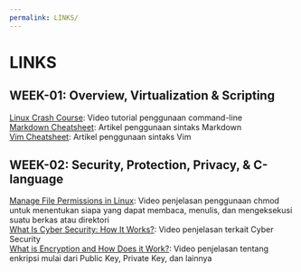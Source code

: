 ```yaml
---
permalink: LINKS/
---
```

# LINKS

## WEEK-01: Overview, Virtualization & Scripting
[Linux Crash Course](https://youtu.be/DLeATFgGM-A?si=H9MyI6jU5_xhYu7H): Video tutorial penggunaan command-line \
[Markdown Cheatsheet](https://github.com/adam-p/markdown-here/wiki/Markdown-Cheatsheet): Artikel penggunaan sintaks Markdown \
[Vim Cheatsheet](https://vim.rtorr.com/): Artikel penggunaan sintaks Vim

## WEEK-02: Security, Protection, Privacy, & C-language
[Manage File Permissions in Linux](https://youtu.be/ngJG6Ix5FR4): Video penjelasan penggunaan chmod untuk menentukan siapa yang dapat membaca, menulis, dan mengeksekusi suatu berkas atau direktori \
[What Is Cyber Security: How It Works?](https://youtu.be/inWWhr5tnEA): Video penjelasan terkait Cyber Security \
[What is Encryption and How Does it Work?](https://youtu.be/r4HQ8Bp-pfw?si=ax1qGz1q80qqXAYa): Video penjelasan tentang enkripsi mulai dari Public Key, Private Key, dan lainnya
